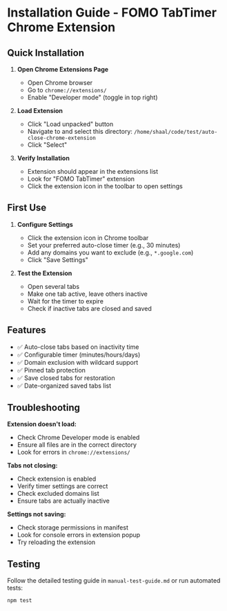 # Installation Guide - FOMO TabTimer Chrome Extension

## Quick Installation

1. **Open Chrome Extensions Page**
   - Open Chrome browser
   - Go to `chrome://extensions/`
   - Enable "Developer mode" (toggle in top right)

2. **Load Extension**
   - Click "Load unpacked" button
   - Navigate to and select this directory: `/home/shaal/code/test/auto-close-chrome-extension`
   - Click "Select"

3. **Verify Installation**
   - Extension should appear in the extensions list
   - Look for "FOMO TabTimer" extension
   - Click the extension icon in the toolbar to open settings

## First Use

1. **Configure Settings**
   - Click the extension icon in Chrome toolbar
   - Set your preferred auto-close timer (e.g., 30 minutes)
   - Add any domains you want to exclude (e.g., `*.google.com`)
   - Click "Save Settings"

2. **Test the Extension**
   - Open several tabs
   - Make one tab active, leave others inactive
   - Wait for the timer to expire
   - Check if inactive tabs are closed and saved

## Features

- ✅ Auto-close tabs based on inactivity time
- ✅ Configurable timer (minutes/hours/days)
- ✅ Domain exclusion with wildcard support
- ✅ Pinned tab protection
- ✅ Save closed tabs for restoration
- ✅ Date-organized saved tabs list

## Troubleshooting

**Extension doesn't load:**
- Check Chrome Developer mode is enabled
- Ensure all files are in the correct directory
- Look for errors in `chrome://extensions/`

**Tabs not closing:**
- Check extension is enabled
- Verify timer settings are correct
- Check excluded domains list
- Ensure tabs are actually inactive

**Settings not saving:**
- Check storage permissions in manifest
- Look for console errors in extension popup
- Try reloading the extension

## Testing

Follow the detailed testing guide in `manual-test-guide.md` or run automated tests:

```bash
npm test
```